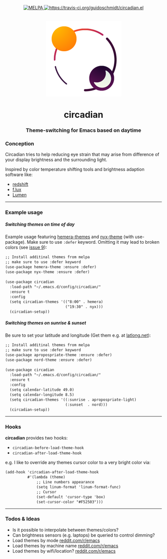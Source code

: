 <p align="center">
<a href="https://melpa.org/#/circadian" target="_blank">
  <img src="https://melpa.org/packages/circadian-badge.svg" alt="MELPA"/>
</a>
<a href="https://travis-ci.org/guidoschmidt/circadian.el" target="_blank">
  <img src="https://travis-ci.org/guidoschmidt/circadian.el.svg?branch=master"
       alt="https://travis-ci.org/guidoschmidt/circadian.el"/>
</a>
<br>
<br>
<br>
<img src="logo.png" alt="Logo"/>

<h1 align="center">circadian</h1>
<h3 align="center">Theme-switching for Emacs based on daytime</h3>
</p>

### Conception
Circadian tries to help reducing eye strain that may arise
from difference of your display brightness and the
surrounding light.

Inspired by color temperature shifting tools and brightness
adaption software like:
- [redshift](https://wiki.archlinux.org/index.php/Redshift)
- [f.lux](https://justgetflux.com/news/pages/mac/)
- [Lumen](https://github.com/anishathalye/lumen)


---


### Example usage
##### Switching themes on time of day

Example usage featuring [hemera-themes](https://github.com/GuidoSchmidt/emacs-hemera-theme)
and [nyx-theme](https://github.com/GuidoSchmidt/emacs-nyx-theme) (with use-package). Make sure
to use `:defer` keyword. Omitting it may lead to broken colors 
(see [issue 9](https://github.com/guidoschmidt/circadian.el/issues/9)):

```elisp
;; Install additinal themes from melpa
;; make sure to use :defer keyword
(use-package hemera-theme :ensure :defer)
(use-package nyx-theme :ensure :defer)

(use-package circadian
  :load-path "~/.emacs.d/config/circadian/"
  :ensure t
  :config
  (setq circadian-themes '(("8:00" . hemera)
                           ("19:30" . nyx)))
  (circadian-setup))
```

##### Switching themes on sunrise & sunset
Be sure to set your latitude and longitude (Get them e.g. at [latlong.net](https://www.latlong.net/)):

```elisp
;; Install additinal themes from melpa
;; make sure to use :defer keyword
(use-package apropospriate-theme :ensure :defer)
(use-package nord-theme :ensure :defer)

(use-package circadian
  :load-path "~/.emacs.d/config/circadian/"
  :ensure t
  :config
  (setq calendar-latitude 49.0)
  (setq calendar-longitude 8.5)
  (setq circadian-themes '((:sunrise . apropospriate-light)
                           (:sunset  . nord)))
  (circadian-setup))
```


---


### Hooks
**circadian** provides two hooks:
- `circadian-before-load-theme-hook`
- `circadian-after-load-theme-hook`

e.g. I like to override any themes cursor color to a very bright color via:

```elisp
(add-hook 'circadian-after-load-theme-hook
          #'(lambda (theme)
              ;; Line numbers appearance
              (setq linum-format 'linum-format-func)
              ;; Cursor
              (set-default 'cursor-type 'box)
              (set-cursor-color "#F52503")))
```


---


### Todos & Ideas
- Is it possible to interpolate between themes/colors?
- Can brightness sensors (e.g. laptops) be queried to control dimming?
- Load themes by mode [reddit.com/r/emacs](https://www.reddit.com/r/emacs/comments/72ukrx/theme_preferences/)
- Load themes by machine name [reddit.com/r/emacs](https://www.reddit.com/r/emacs/comments/72ukrx/theme_preferences/)
- Load themes by wifi/location? [reddit.com/r/emacs](https://www.reddit.com/r/emacs/comments/72ukrx/theme_preferences/)
